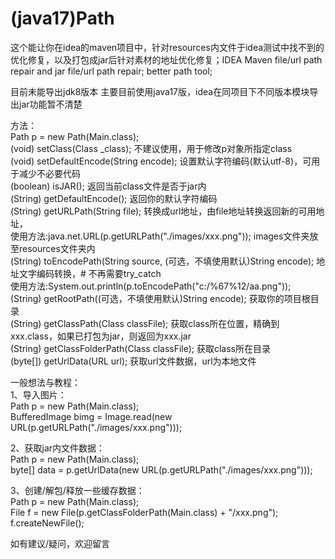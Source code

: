 # (java17)Path
这个能让你在idea的maven项目中，针对resources内文件于idea测试中找不到的优化修复，以及打包成jar后针对素材的地址优化修复；IDEA Maven file/url path repair and jar file/url path repair; better path tool;


目前未能导出jdk8版本
主要目前使用java17版，idea在同项目下不同版本模块导出jar功能暂不清楚

方法：  
Path p = new Path(Main.class);  
(void) setClass(Class \_class); 不建议使用，用于修改p对象所指定class  
(void) setDefaultEncode(String encode); 设置默认字符编码(默认utf-8)，可用于减少不必要代码  
(boolean) isJAR(); 返回当前class文件是否于jar内  
(String) getDefaultEncode(); 返回你的默认字符编码  
(String) getURLPath(String file); 转换成url地址，由file地址转换返回新的可用地址，  
    使用方法:java.net.URL(p.getURLPath("./images/xxx.png")); images文件夹放至resources文件夹内  
(String) toEncodePath(String source, (可选，不填使用默认)String encode); 地址文字编码转换，# 不再需要try_catch  
    使用方法:System.out.println(p.toEncodePath("c:/%67%12/aa.png"));  
(String) getRootPath((可选，不填使用默认)String encode); 获取你的项目根目录  
(String) getClassPath(Class classFile); 获取class所在位置，精确到xxx.class，如果已打包为jar，则返回为xxx.jar  
(String) getClassFolderPath(Class classFile); 获取class所在目录  
(byte[]) getUrlData(URL url); 获取url文件数据，url为本地文件  
  
一般想法与教程：  
1、导入图片：  
    Path p = new Path(Main.class);  
    BufferedImage bimg = Image.read(new URL(p.getURLPath("./images/xxx.png")));  
    
2、获取jar内文件数据：  
    Path p = new Path(Main.class);  
    byte[] data = p.getUrlData(new URL(p.getURLPath("./images/xxx.png")));  
    
3、创建/解包/释放一些缓存数据：  
    Path p = new Path(Main.class);  
    File f = new File(p.getClassFolderPath(Main.class) + "/xxx.png");  
    f.createNewFile();  
    
  
如有建议/疑问，欢迎留言  
